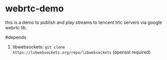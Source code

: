 # webrtc-demo
this is a demo to publish and play streams to tencent trtc servers via google webrtc lib.

#depends
1. libwebsockets: `git clone https://libwebsockets.org/repo/libwebsockets` (openssl required)
